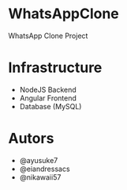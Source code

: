 # WhatsAppClone

WhatsApp Clone Project

# Infrastructure

- NodeJS Backend
- Angular Frontend
- Database (MySQL)

# Autors

- @ayusuke7
- @eiandressacs
- @nikawaii57
